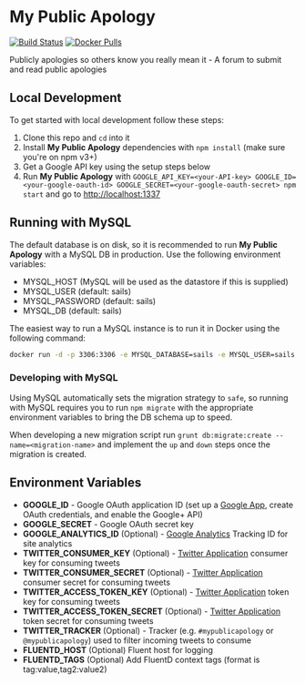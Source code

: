 # My Public Apology

[![Build Status](https://travis-ci.org/TheConnMan/my-public-apology.svg?branch=master)](https://travis-ci.org/TheConnMan/my-public-apology) [![Docker Pulls](https://img.shields.io/docker/pulls/theconnman/my-public-apology.svg)](https://hub.docker.com/r/theconnman/my-public-apology/)

Publicly apologies so others know you really mean it - A forum to submit and read public apologies

## Local Development

To get started with local development follow these steps:

1. Clone this repo and `cd` into it
2. Install **My Public Apology** dependencies with `npm install` (make sure you're on npm v3+)
3. Get a Google API key using the setup steps below
4. Run **My Public Apology** with `GOOGLE_API_KEY=<your-API-key> GOOGLE_ID=<your-google-oauth-id> GOOGLE_SECRET=<your-google-oauth-secret> npm start` and go to <http://localhost:1337>


## Running with MySQL

The default database is on disk, so it is recommended to run **My Public Apology** with a MySQL DB in production. Use the following environment variables:

- MYSQL_HOST (MySQL will be used as the datastore if this is supplied)
- MYSQL_USER (default: sails)
- MYSQL_PASSWORD (default: sails)
- MYSQL_DB (default: sails)

The easiest way to run a MySQL instance is to run it in Docker using the following command:

```bash
docker run -d -p 3306:3306 -e MYSQL_DATABASE=sails -e MYSQL_USER=sails -e MYSQL_PASSWORD=sails -e MYSQL_RANDOM_ROOT_PASSWORD=true --name=mysql mysql
```

### Developing with MySQL

Using MySQL automatically sets the migration strategy to `safe`, so running with MySQL requires you to run `npm migrate` with the appropriate environment variables to bring the DB schema up to speed.

When developing a new migration script run `grunt db:migrate:create --name=<migration-name>` and implement the `up` and `down` steps once the migration is created.

## Environment Variables

- **GOOGLE_ID** - Google OAuth application ID (set up a [Google App](https://cloud.google.com/console#/project), create OAuth credentials, and enable the Google+ API)
- **GOOGLE_SECRET** - Google OAuth secret key
- **GOOGLE_ANALYTICS_ID** (Optional) - [Google Analytics](https://analytics.google.com/) Tracking ID for site analytics
- **TWITTER_CONSUMER_KEY** (Optional) - [Twitter Application](https://apps.twitter.com) consumer key for consuming tweets
- **TWITTER_CONSUMER_SECRET** (Optional) - [Twitter Application](https://apps.twitter.com) consumer secret for consuming tweets
- **TWITTER_ACCESS_TOKEN_KEY** (Optional) - [Twitter Application](https://apps.twitter.com) token key for consuming tweets
- **TWITTER_ACCESS_TOKEN_SECRET** (Optional) - [Twitter Application](https://apps.twitter.com) token secret for consuming tweets
- **TWITTER_TRACKER** (Optional) - Tracker (e.g. `#mypublicapology` or `@mypublicapology`) used to filter incoming tweets to consume
- **FLUENTD_HOST** (Optional) Fluent host for logging
- **FLUENTD_TAGS** (Optional) Add FluentD context tags (format is tag:value,tag2:value2)
